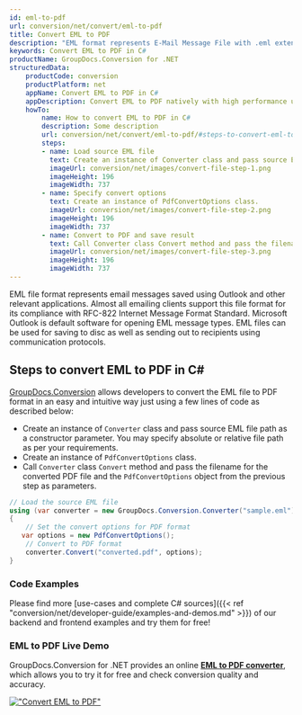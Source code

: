 ```yaml
---
id: eml-to-pdf
url: conversion/net/convert/eml-to-pdf
title: Convert EML to PDF
description: "EML format represents E-Mail Message File with .eml extension. Learn how to convert EML to PDF file programmatically in C# language using GroupDocs.Conversion for .NET library."
keywords: Convert EML to PDF in C#
productName: GroupDocs.Conversion for .NET
structuredData:
    productCode: conversion
    productPlatform: net
    appName: Convert EML to PDF in C#
    appDescription: Convert EML to PDF natively with high performance using C# language and server side GroupDocs.Conversion for .NET APIs, without the use of any software like Microsoft or Open Office.
    howTo:
        name: How to convert EML to PDF in C# 
        description: Some description
        url: conversion/net/convert/eml-to-pdf/#steps-to-convert-eml-to-pdf-in-c
        steps:
        - name: Load source EML file 
          text: Create an instance of Converter class and pass source EML file path as a constructor parameter. You may specify absolute or relative file path as per your requirements. 
          imageUrl: conversion/net/images/convert-file-step-1.png
          imageHeight: 196
          imageWidth: 737
        - name: Specify convert options 
          text: Create an instance of PdfConvertOptions class.
          imageUrl: conversion/net/images/convert-file-step-2.png
          imageHeight: 196
          imageWidth: 737
        - name: Convert to PDF and save result 
          text: Call Converter class Convert method and pass the filename for the converted HTML file and the PdfConvertOptions object from the previous step as parameters.
          imageUrl: conversion/net/images/convert-file-step-3.png
          imageHeight: 196
          imageWidth: 737
---
```


EML file format represents email messages saved using Outlook and other relevant applications. Almost all emailing clients support this file format for its compliance with RFC-822 Internet Message Format Standard. Microsoft Outlook is default software for opening EML message types. EML files can be used for saving to disc as well as sending out to recipients using communication protocols.

## Steps to convert EML to PDF in C#

[GroupDocs.Conversion](https://products.groupdocs.com/conversion/net) allows developers to convert the EML file to PDF format in an easy and intuitive way just using a few lines of code as described below:

* Create an instance of `Converter` class and pass source EML file path as a constructor parameter. You may specify absolute or relative file path as per your requirements. 
* Create an instance of `PdfConvertOptions` class.
* Call `Converter` class `Convert` method and pass the filename for the converted PDF file and the `PdfConvertOptions` object from the previous step as parameters.

```csharp
// Load the source EML file
using (var converter = new GroupDocs.Conversion.Converter("sample.eml"))
{
    // Set the convert options for PDF format
   var options = new PdfConvertOptions();
    // Convert to PDF format
    converter.Convert("converted.pdf", options);
}
```

### Code Examples

Please find more [use-cases and complete C# sources]({{< ref "conversion/net/developer-guide/examples-and-demos.md" >}}) of our backend and frontend examples and try them for free!

### EML to PDF Live Demo

GroupDocs.Conversion for .NET provides an online [**EML to PDF converter**](https://products.groupdocs.app/conversion/eml-to-pdf), which allows you to try it for free and check conversion quality and accuracy.

[!["Convert EML to PDF"](conversion/net/images/convert-to-pdf/convert-eml-to-pdf.png)](https://products.groupdocs.app/conversion/eml-to-pdf)
